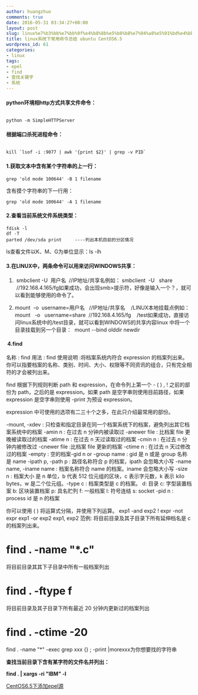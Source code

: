 ```yaml
---
author: huangzhuo
comments: true
date: 2016-05-31 03:34:27+00:00
layout: post
slug: linux%e7%b3%bb%e7%bb%9f%e4%b8%8b%e5%b8%b8%e7%94%a8%e5%91%bd%e4%bb%a4%e6%80%bb%e7%bb%93-ubuntu-centos6-5
title: linux系统下常用命令总结 ubuntu CentOS6.5
wordpress_id: 61
categories:
- linux
tags:
- epel
- find
- 查找关键字
- 系统
---
```


#### python环境相http方式共享文件命令：



```

python -m SimpleHTTPServer

```





#### 根据端口杀死进程命令：




```

kill `lsof -i :9077 | awk '{print $2}' | grep -v PID`

```





#### 1.获取文本中含有某个字符串的上一行：



```
grep 'old mode 100644' -B 1 filename
```



含有摸个字符串的下一行用：



```
grep 'old mode 100644' -A 1 filename
```






#### 2.查看当前系统文件系统类型：



```
fdisk -l
df -T
parted /dev/sda print     ----列出本机目前的分区情况
```



ls查看文件以K、M、G为单位显示：ls -lh













#### 3.在LINUX中，两条命令可以用来访问WINDOWS共享：





 	
  1.  smbclient -U  用户名  //IP地址/共享名例如： smbclient  -U   share  //192.168.4.165/fg如果成功，会出现smb>提示符，好像是输入一个？，就可以看到能够使用的命令了。

 	
  2. mount  -o  username=用户名   //IP地址/共享名    /LINUX本地挂载点例如： mount   -o   username=share  //192.168.4.165/fg    /test如果成功，直接访问linux系统中的/test目录，就可以看到WINDOWS的共享内容linux 中将一个目录挂载到另一个目录：  mount --bind olddir newdir







####  4.find




名称 : find
用法 : find
使用说明 :将档案系统内符合 expression 的档案列出来。你可以指要档案的名称、类别、时间、大小、权限等不同资讯的组合，只有完全相符的才会被列出来。

find 根据下列规则判断 path 和 expression，在命令列上第一个 - ( ) , ! 之前的部份为 path，之后的是 expression。如果 path 是空字串则使用目前路径，如果 expression 是空字串则使用 -print 为预设 expression。

expression 中可使用的选项有二三十个之多，在此只介绍最常用的部份。

-mount, -xdev : 只检查和指定目录在同一个档案系统下的档案，避免列出其它档案系统中的档案
-amin n : 在过去 n 分钟内被读取过
-anewer file : 比档案 file 更晚被读取过的档案
-atime n : 在过去 n 天过读取过的档案
-cmin n : 在过去 n 分钟内被修改过
-cnewer file :比档案 file 更新的档案
-ctime n : 在过去 n 天过修改过的档案
-empty : 空的档案-gid n or -group name : gid 是 n 或是 group 名称是 name
-ipath p, -path p : 路径名称符合 p 的档案，ipath 会忽略大小写
-name name, -iname name : 档案名称符合 name 的档案。iname 会忽略大小写
-size n : 档案大小 是 n 单位，b 代表 512 位元组的区块，c 表示字元数，k 表示 kilo bytes，w 是二个位元组。-type c : 档案类型是 c 的档案。
d: 目录
c: 字型装置档案
b: 区块装置档案
p: 具名贮列
f: 一般档案
l: 符号连结
s: socket
-pid n : process id 是 n 的档案

你可以使用 ( ) 将运算式分隔，并使用下列运算。
exp1 -and exp2
! expr
-not expr
exp1 -or exp2
exp1, exp2
范例:
将目前目录及其子目录下所有延伸档名是 c 的档案列出来。
# find . -name "*.c"

将目前目录其其下子目录中所有一般档案列出
# find . -ftype f

将目前目录及其子目录下所有最近 20 分钟内更新过的档案列出
# find . -ctime -20

find . -name "*" -exec grep xxx {} ; -print |morexxx为你想要找的字符串

**查找当前目录下含有某字符的文件名并列出：**

**find . | xargs -ri "IBM" -l**











[CentOS6.5下添加epel源](http://huangzhuo.site/index.php/2016/05/26/22/34/57/)




